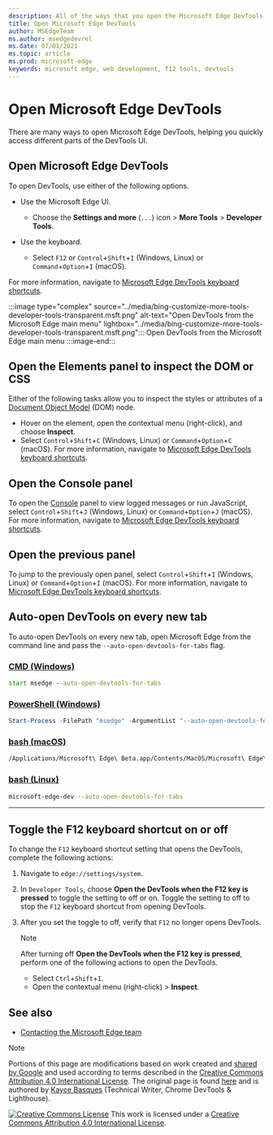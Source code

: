 ```yaml
---
description: All of the ways that you open the Microsoft Edge DevTools.
title: Open Microsoft Edge DevTools
author: MSEdgeTeam
ms.author: msedgedevrel
ms.date: 07/01/2021
ms.topic: article
ms.prod: microsoft-edge
keywords: microsoft edge, web development, f12 tools, devtools
---
```

<!-- Copyright Kayce Basques

   Licensed under the Apache License, Version 2.0 (the "License");
   you may not use this file except in compliance with the License.
   You may obtain a copy of the License at

       https://www.apache.org/licenses/LICENSE-2.0

   Unless required by applicable law or agreed to in writing, software
   distributed under the License is distributed on an "AS IS" BASIS,
   WITHOUT WARRANTIES OR CONDITIONS OF ANY KIND, either express or implied.
   See the License for the specific language governing permissions and
   limitations under the License. -->
# Open Microsoft Edge DevTools

There are many ways to open Microsoft Edge DevTools, helping you quickly access different parts of the DevTools UI.

## Open Microsoft Edge DevTools

To open DevTools, use either of the following options.

*   Use the Microsoft Edge UI.
    *  Choose the **Settings and more** \(`...`\) icon >  **More Tools** >  **Developer Tools**.

*   Use the keyboard.
    *   Select `F12` or `Control`+`Shift`+`I` \(Windows, Linux\) or `Command`+`Option`+`I` \(macOS\).

For more information, navigate to [Microsoft Edge DevTools keyboard shortcuts][DevtoolsShortcutsIndex].

:::image type="complex" source="../media/bing-customize-more-tools-developer-tools-transparent.msft.png" alt-text="Open DevTools from the Microsoft Edge main menu" lightbox="../media/bing-customize-more-tools-developer-tools-transparent.msft.png":::
   Open DevTools from the Microsoft Edge main menu
:::image-end:::

## Open the Elements panel to inspect the DOM or CSS

Either of the following tasks allow you to inspect the styles or attributes of a [Document Object Model](https://developer.mozilla.org/en-US/docs/Web/API/Document_Object_Model) \(DOM\) node.

*   Hover on the element, open the contextual menu \(right-click\), and choose **Inspect**.
*   Select `Control`+`Shift`+`C` \(Windows, Linux\) or `Command`+`Option`+`C` \(macOS\). For more information, navigate to [Microsoft Edge DevTools keyboard shortcuts][DevtoolsShortcutsIndex].

<!-- :::image type="complex" source="../media/bing-right-click-inspect.msft.png" alt-text="The Inspect option" lightbox="../media/bing-right-click-inspect.msft.png":::
   The **Inspect** option
:::image-end:::  -->

<!--Navigate to [Get Started With Viewing And Changing CSS][GetStartedCSS].  -->

## Open the Console panel

To open the [Console][DevtoolsConsoleIndex] panel to view logged messages or run JavaScript, select `Control`+`Shift`+`J` \(Windows, Linux\) or `Command`+`Option`+`J` \(macOS\). For more information, navigate to [Microsoft Edge DevTools keyboard shortcuts][DevtoolsShortcutsIndex].

<!--Navigate to [Get Started With The Console][ConsoleGetStarted].  -->

## Open the previous panel

To jump to the previously open panel, select `Control`+`Shift`+`I` \(Windows, Linux\) or `Command`+`Option`+`I` \(macOS\).  For more information, navigate to [Microsoft Edge DevTools keyboard shortcuts][DevtoolsShortcutsIndex].

## Auto-open DevTools on every new tab

To auto-open DevTools on every new tab, open Microsoft Edge from the command line and pass the `--auto-open-devtools-for-tabs` flag.

### [CMD (Windows)](#tab/cmd-Windows/)

<a id="auto-open-devtools-command-line"></a>

```cmd
start msedge --auto-open-devtools-for-tabs
```

### [PowerShell (Windows)](#tab/powershell-Windows/)

<a id="auto-open-devtools-command-line"></a>

```powershell
Start-Process -FilePath "msedge" -ArgumentList "--auto-open-devtools-for-tabs"
```

### [bash (macOS)](#tab/bash-macos/)

<a id="auto-open-devtools-command-line"></a>

```bash
/Applications/Microsoft\ Edge\ Beta.app/Contents/MacOS/Microsoft\ Edge\ Beta --auto-open-devtools-for-tabs
```

### [bash (Linux)](#tab/bash-linux/)

<a id="auto-open-devtools-command-line"></a>

```bash
microsoft-edge-dev --auto-open-devtools-for-tabs
```

* * *

## Toggle the F12 keyboard shortcut on or off

To change the `F12` keyboard shortcut setting that opens the DevTools, complete the following actions:

1.  Navigate to `edge://settings/system`.
1.  In `Developer Tools`, choose **Open the DevTools when the F12 key is pressed** to toggle the setting to off or on. Toggle the setting to off to stop the `F12` keyboard shortcut from opening DevTools.
1.  After you set the toggle to off, verify that `F12` no longer opens DevTools.

    > [!NOTE]
    > After turning off **Open the DevTools when the F12 key is pressed**, perform one of the following actions to open the DevTools.  
    > 
    > *   Select `Ctrl`+`Shift`+`I`.  
    > *   Open the contextual menu \(right-click\) > **Inspect**.  


<!-- ====================================================================== -->
## See also

*  [Contacting the Microsoft Edge team][Contact]


<!-- ====================================================================== -->
<!-- links -->
[Contact]: ../../contact.md "Contacting the Microsoft Edge team | Microsoft Edge Developer documentation"
[DevtoolsConsoleIndex]: ../console/index.md "Console Overview | Microsoft Docs"  
[DevtoolsShortcutsIndex]: ../shortcuts/index.md "Microsoft Edge DevTools keyboard shortcuts | Microsoft Docs"  

<!--[ConsoleGetStarted]: /microsoft-edge/devtools-guide-chromium/console/get-started ""  -->
<!--[GetStartedCSS]: /microsoft-edge/devtools-guide-chromium/css "CSS"  -->

> [!NOTE]
> Portions of this page are modifications based on work created and [shared by Google][GoogleSitePolicies] and used according to terms described in the [Creative Commons Attribution 4.0 International License][CCA4IL].
> The original page is found [here](https://developers.google.com/web/tools/chrome-devtools/open) and is authored by [Kayce Basques][KayceBasques] \(Technical Writer, Chrome DevTools \& Lighthouse\).

[![Creative Commons License][CCby4Image]][CCA4IL]
This work is licensed under a [Creative Commons Attribution 4.0 International License][CCA4IL].

[CCA4IL]: https://creativecommons.org/licenses/by/4.0
[CCby4Image]: https://i.creativecommons.org/l/by/4.0/88x31.png
[GoogleSitePolicies]: https://developers.google.com/terms/site-policies
[KayceBasques]: https://developers.google.com/web/resources/contributors#kayce-basques
